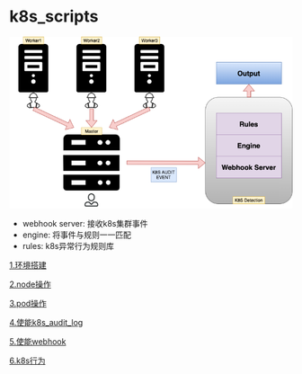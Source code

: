 # k8s_scripts
![k8s detection](docs/detection.png) 

* webhook server: 接收k8s集群事件
* engine: 将事件与规则一一匹配
* rules: k8s异常行为规则库



[1.环境搭建](docs/installation.md ':include :type=code')

[2.node操作](docs/node_manipulate.md ':include :type=code')

[3.pod操作](docs/pod_manipulate.md ':include :type=code')

[4.使能k8s_audit_log](docs/setup_k8s_audit.md ':include :type=code')

[5.使能webhook](webhook/README.md ':include :type=code')

[6.k8s行为](poc/README.md ':include :type=code')
